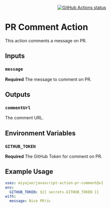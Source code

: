 
<p align="center">
  <a href="https://github.com/miyajan/javascript-action-pr-comment"><img alt="GitHub Actions status" src="https://github.com/miyajan/javascript-action-pr-comment/workflows/test-local/badge.svg"></a>
</p>

# PR Comment Action

This action comments a message on PR.

## Inputs

### `message`

**Required** The message to comment on PR.

## Outputs

### `commentUrl`

The comment URL.

## Environment Variables

### `GITHUB_TOKEN`

**Required** The GitHub Token for comment on PR.

## Example Usage

```yaml
uses: miyajan/javascript-action-pr-comment@v1
env:
  GITHUB_TOKEN: ${{ secrets.GITHUB_TOKEN }}
with:
  message: Nice PR!👍
```
